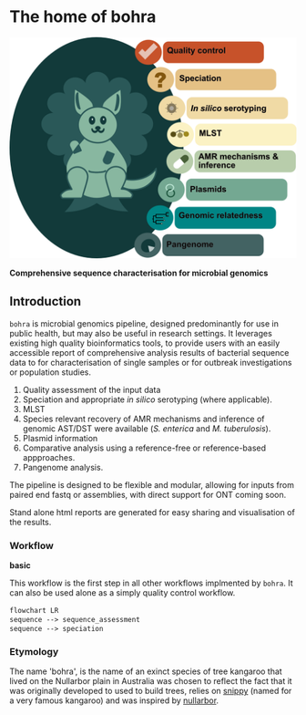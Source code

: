 # The home of bohra

![pretty](images/bohra_doc.png)

**Comprehensive sequence characterisation for microbial genomics**

## Introduction

`bohra` is microbial genomics pipeline, designed predominantly for use in public health, but may also be useful in research settings. It leverages existing high quality bioinformatics tools, to provide users with an easily accessible report of comprehensive analysis results of bacterial sequence data to for characterisation of single samples or for outbreak investigations or population studies. 

1. Quality assessment of the input data
2. Speciation and appropriate _in silico_ serotyping (where applicable).
3. MLST
4. Species relevant recovery of AMR mechanisms and inference of genomic AST/DST were available (_S. enterica_ and _M. tuberulosis_).
5. Plasmid information
6. Comparative analysis using a reference-free or reference-based appproaches.
7. Pangenome analysis.


The pipeline is designed to be flexible and modular, allowing for inputs from paired end fastq or assemblies, with direct support for ONT coming soon.

Stand alone html reports are generated for easy sharing and visualisation of the results.

### Workflow

**basic**

This workflow is the first step in all other workflows implmented by `bohra`. It can also be used alone as a simply quality control workflow.
```mermaid
flowchart LR
sequence --> sequence_assessment
sequence --> speciation
```

### Etymology

The name 'bohra', is the name of an exinct species of tree kangaroo that lived on the Nullarbor plain in Australia was chosen to reflect the fact that it was originally developed to used to build trees, relies on [snippy](https://github.com/tseemann/snippy) (named for a very famous kangaroo) and was inspired by [nullarbor](https://github.com/tseemann/nullarbor).
